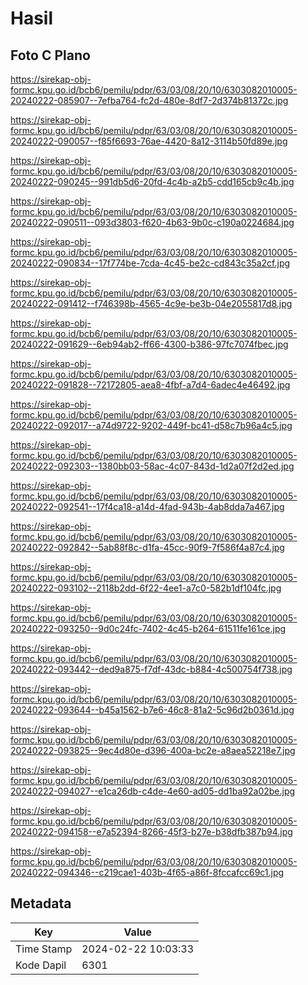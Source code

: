 # Hasil

## Foto C Plano

https://sirekap-obj-formc.kpu.go.id/bcb6/pemilu/pdpr/63/03/08/20/10/6303082010005-20240222-085907--7efba764-fc2d-480e-8df7-2d374b81372c.jpg

https://sirekap-obj-formc.kpu.go.id/bcb6/pemilu/pdpr/63/03/08/20/10/6303082010005-20240222-090057--f85f6693-76ae-4420-8a12-3114b50fd89e.jpg

https://sirekap-obj-formc.kpu.go.id/bcb6/pemilu/pdpr/63/03/08/20/10/6303082010005-20240222-090245--991db5d6-20fd-4c4b-a2b5-cdd165cb9c4b.jpg

https://sirekap-obj-formc.kpu.go.id/bcb6/pemilu/pdpr/63/03/08/20/10/6303082010005-20240222-090511--093d3803-f620-4b63-9b0c-c190a0224684.jpg

https://sirekap-obj-formc.kpu.go.id/bcb6/pemilu/pdpr/63/03/08/20/10/6303082010005-20240222-090834--17f774be-7cda-4c45-be2c-cd843c35a2cf.jpg

https://sirekap-obj-formc.kpu.go.id/bcb6/pemilu/pdpr/63/03/08/20/10/6303082010005-20240222-091412--f746398b-4565-4c9e-be3b-04e2055817d8.jpg

https://sirekap-obj-formc.kpu.go.id/bcb6/pemilu/pdpr/63/03/08/20/10/6303082010005-20240222-091629--6eb94ab2-ff66-4300-b386-97fc7074fbec.jpg

https://sirekap-obj-formc.kpu.go.id/bcb6/pemilu/pdpr/63/03/08/20/10/6303082010005-20240222-091828--72172805-aea8-4fbf-a7d4-6adec4e46492.jpg

https://sirekap-obj-formc.kpu.go.id/bcb6/pemilu/pdpr/63/03/08/20/10/6303082010005-20240222-092017--a74d9722-9202-449f-bc41-d58c7b96a4c5.jpg

https://sirekap-obj-formc.kpu.go.id/bcb6/pemilu/pdpr/63/03/08/20/10/6303082010005-20240222-092303--1380bb03-58ac-4c07-843d-1d2a07f2d2ed.jpg

https://sirekap-obj-formc.kpu.go.id/bcb6/pemilu/pdpr/63/03/08/20/10/6303082010005-20240222-092541--17f4ca18-a14d-4fad-943b-4ab8dda7a467.jpg

https://sirekap-obj-formc.kpu.go.id/bcb6/pemilu/pdpr/63/03/08/20/10/6303082010005-20240222-092842--5ab88f8c-d1fa-45cc-90f9-7f586f4a87c4.jpg

https://sirekap-obj-formc.kpu.go.id/bcb6/pemilu/pdpr/63/03/08/20/10/6303082010005-20240222-093102--2118b2dd-6f22-4ee1-a7c0-582b1df104fc.jpg

https://sirekap-obj-formc.kpu.go.id/bcb6/pemilu/pdpr/63/03/08/20/10/6303082010005-20240222-093250--9d0c24fc-7402-4c45-b264-61511fe161ce.jpg

https://sirekap-obj-formc.kpu.go.id/bcb6/pemilu/pdpr/63/03/08/20/10/6303082010005-20240222-093442--ded9a875-f7df-43dc-b884-4c500754f738.jpg

https://sirekap-obj-formc.kpu.go.id/bcb6/pemilu/pdpr/63/03/08/20/10/6303082010005-20240222-093644--b45a1562-b7e6-46c8-81a2-5c96d2b0361d.jpg

https://sirekap-obj-formc.kpu.go.id/bcb6/pemilu/pdpr/63/03/08/20/10/6303082010005-20240222-093825--9ec4d80e-d396-400a-bc2e-a8aea52218e7.jpg

https://sirekap-obj-formc.kpu.go.id/bcb6/pemilu/pdpr/63/03/08/20/10/6303082010005-20240222-094027--e1ca26db-c4de-4e60-ad05-dd1ba92a02be.jpg

https://sirekap-obj-formc.kpu.go.id/bcb6/pemilu/pdpr/63/03/08/20/10/6303082010005-20240222-094158--e7a52394-8266-45f3-b27e-b38dfb387b94.jpg

https://sirekap-obj-formc.kpu.go.id/bcb6/pemilu/pdpr/63/03/08/20/10/6303082010005-20240222-094346--c219cae1-403b-4f65-a86f-8fccafcc69c1.jpg


## Metadata

| Key        | Value               |
| ---------- | ------------------- |
| Time Stamp | 2024-02-22 10:03:33 |
| Kode Dapil | 6301                |



